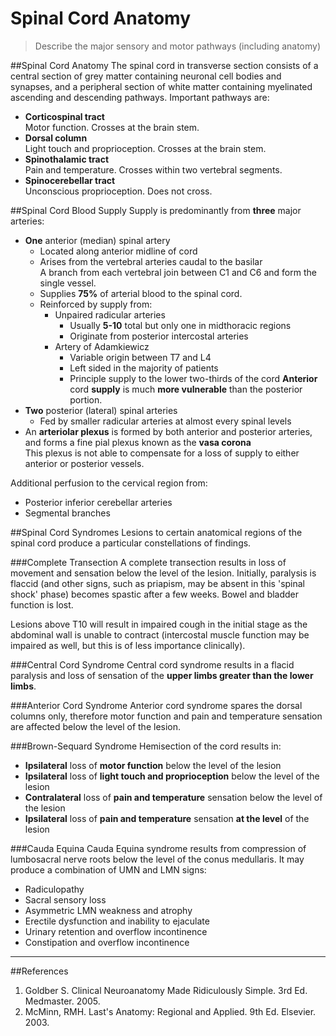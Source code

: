 # Spinal Cord Anatomy
> Describe the major sensory and motor pathways (including anatomy)

##Spinal Cord Anatomy
The spinal cord in transverse section consists of a central section of grey matter containing neuronal cell bodies and synapses, and a peripheral section of white matter containing myelinated ascending and descending pathways. Important pathways are:

* **Corticospinal tract**  
  Motor function. Crosses at the brain stem.
* **Dorsal column**  
  Light touch and proprioception. Crosses at the brain stem.
* **Spinothalamic tract**  
  Pain and temperature. Crosses within two vertebral segments.
* **Spinocerebellar tract**  
  Unconscious proprioception. Does not cross.


##Spinal Cord Blood Supply
Supply is predominantly from **three** major arteries:
* **One** anterior (median) spinal artery
	* Located along anterior midline of cord
	* Arises from the vertebral arteries caudal to the basilar  
	A branch from each vertebral join between C1 and C6 and form the single vessel.
	* Supplies **75%** of arterial blood to the spinal cord.
	* Reinforced by supply from:
		* Unpaired radicular arteries
			* Usually **5-10** total but only one in midthoracic regions  
			* Originate from posterior intercostal arteries
		* Artery of Adamkiewicz
			* Variable origin between T7 and L4
			* Left sided in the majority of patients
			* Principle supply to the lower two-thirds of the cord
	**Anterior** cord **supply** is much **more vulnerable** than the posterior portion.
* **Two** posterior (lateral) spinal arteries
	* Fed by smaller radicular arteries at almost every spinal levels
* An **arteriolar plexus** is formed by both anterior and posterior arteries, and forms a fine pial plexus known as the **vasa corona**  
This plexus is not able to compensate for a loss of supply to either anterior or posterior vessels.


Additional perfusion to the cervical region from:
* Posterior inferior cerebellar arteries
* Segmental branches


##Spinal Cord Syndromes
Lesions to certain anatomical regions of the spinal cord produce a particular constellations of findings.

###Complete Transection
A complete transection results in loss of movement and sensation below the level of the lesion. Initially, paralysis is flaccid (and other signs, such as priapism, may be absent in this 'spinal shock' phase) becomes spastic after a few weeks. Bowel and bladder function is lost.

Lesions above T10 will result in impaired cough in the initial stage as the abdominal wall is unable to contract (intercostal muscle function may be impaired as well, but this is of less importance clinically). 

###Central Cord Syndrome
Central cord syndrome results in a flacid paralysis and loss of sensation of the **upper limbs greater than the lower limbs**.

###Anterior Cord Syndrome
Anterior cord syndrome spares the dorsal columns only, therefore motor function and pain and temperature sensation are affected below the level of the lesion.

###Brown-Sequard Syndrome
Hemisection of the cord results in:
* **Ipsilateral** loss of **motor function** below the level of the lesion
* **Ipsilateral** loss of **light touch and proprioception** below the level of the lesion
* **Contralateral** loss of **pain and temperature** sensation below the level of the lesion
* **Ipsilateral** loss of **pain and temperature** sensation **at the level** of the lesion

###Cauda Equina
Cauda Equina syndrome results from compression of lumbosacral nerve roots below the level of the conus medullaris. It may produce a combination of UMN and LMN signs:
* Radiculopathy
* Sacral sensory loss
* Asymmetric LMN weakness and atrophy
* Erectile dysfunction and inability to ejaculate
* Urinary retention and overflow incontinence
* Constipation and overflow incontinence

---
##References
1. Goldber S. Clinical Neuroanatomy Made Ridiculously Simple. 3rd Ed. Medmaster. 2005.
2. McMinn, RMH. Last's Anatomy: Regional and Applied. 9th Ed. Elsevier. 2003.
